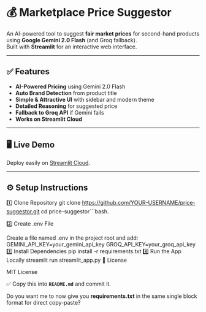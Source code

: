 # 💰 Marketplace Price Suggestor

An AI-powered tool to suggest **fair market prices** for second-hand products using **Google Gemini 2.0 Flash** (and Groq fallback).  
Built with **Streamlit** for an interactive web interface.

---

## ✅ Features
- **AI-Powered Pricing** using Gemini 2.0 Flash
- **Auto Brand Detection** from product title
- **Simple & Attractive UI** with sidebar and modern theme
- **Detailed Reasoning** for suggested price
- **Fallback to Groq API** if Gemini fails
- **Works on Streamlit Cloud**

---

## 🖥 Live Demo
Deploy easily on [Streamlit Cloud](https://marketplace-price-suggestor-7doubaoggruteug4r97pse.streamlit.app/).

---

## ⚙️ Setup Instructions

1️⃣ Clone Repository
git clone https://github.com/YOUR-USERNAME/price-suggestor.git
cd price-suggestor```bash.

2️⃣ Create .env File

Create a file named .env in the project root and add:
GEMINI_API_KEY=your_gemini_api_key
GROQ_API_KEY=your_groq_api_key
3️⃣ Install Dependencies
pip install -r requirements.txt
4️⃣ Run the App Locally
streamlit run streamlit_app.py
📜 License

MIT License

✅ Copy this into **`README.md`** and commit it.  

Do you want me to now give you **requirements.txt** in the same single block format for direct copy-paste?

